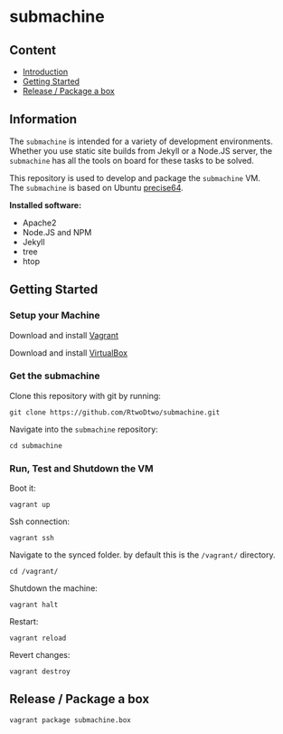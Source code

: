 # submachine 


## Content
- [Introduction](#information)
- [Getting Started](#getting-started)
- [Release / Package a box](#release--package-a-box)


## Information
The ```submachine``` is intended for a variety of development environments.  
Whether you use static site builds from Jekyll or a Node.JS server, the ```submachine``` has all the tools on board for these tasks to be solved.  
  
This repository is used to develop and package the ```submachine``` VM.  
The ```submachine``` is based on Ubuntu [precise64](http://files.vagrantup.com/precise64.box).  

**Installed software:**
- Apache2
- Node.JS and NPM
- Jekyll
- tree
- htop


## Getting Started
### Setup your Machine
Download and install [Vagrant](http://downloads.vagrantup.com/)  
  
Download and install [VirtualBox](https://www.virtualbox.org/wiki/Downloads)    

### Get the submachine  
Clone this repository with git by running:

    git clone https://github.com/RtwoDtwo/submachine.git

Navigate into the ```submachine``` repository:

    cd submachine

### Run, Test and Shutdown the VM
Boot it:

    vagrant up

Ssh connection:

    vagrant ssh

Navigate to the synced folder. by default this is the ```/vagrant/``` directory.

    cd /vagrant/

Shutdown the machine:

    vagrant halt

Restart:

    vagrant reload

Revert changes:

    vagrant destroy


## Release / Package a box

    vagrant package submachine.box
